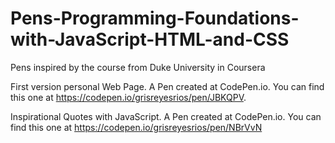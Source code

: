 # Pens-Programming-Foundations-with-JavaScript-HTML-and-CSS
Pens inspired by the course from Duke University in Coursera 

First version personal Web Page. A Pen created at CodePen.io. You can find this one at https://codepen.io/grisreyesrios/pen/JBKQPV.

Inspirational Quotes with JavaScript. A Pen created at CodePen.io. You can find this one at https://codepen.io/grisreyesrios/pen/NBrVvN



 
 
